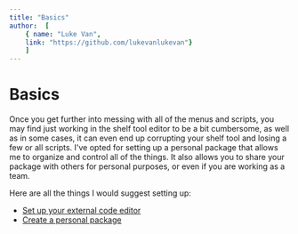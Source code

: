 ```yaml
---
title: "Basics"
author:  [
	{ name: "Luke Van",
	link: "https://github.com/lukevanlukevan"}
	]
---
```


# Basics

Once you get further into messing with all of the menus and scripts, you may find just working in the shelf tool editor to be a bit cumbersome, as well as in some cases, it can even end up corrupting your shelf tool and losing a few or all scripts. I've opted for setting up a personal package that allows me to organize and control all of the things. It also allows you to share your package with others for personal purposes, or even if you are working as a team.

Here are all the things I would suggest setting up:

-   [Set up your external code editor](#external-code-editor)
-   [Create a personal package](#personal-package)
